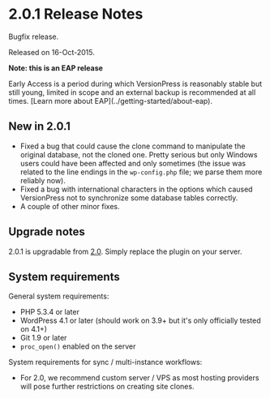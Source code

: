 # 2.0.1 Release Notes

Bugfix release.

Released on 16-Oct-2015.


<div class="note">
  <strong>Note: this is an EAP release</strong>
  <p>Early Access is a period during which VersionPress is reasonably stable but still young, limited in scope and an external backup is recommended at all times. [Learn more about EAP](../getting-started/about-eap).</p>
</div>


## New in 2.0.1

 - Fixed a bug that could cause the clone command to manipulate the original database, not the cloned one. Pretty serious but only Windows users could have been affected and only sometimes (the issue was related to the line endings in the `wp-config.php` file; we parse them more reliably now).  
 - Fixed a bug with international characters in the options which caused VersionPress not to synchronize some database tables correctly.
 - A couple of other minor fixes.


## Upgrade notes

2.0.1 is upgradable from [2.0](./2.0). Simply replace the plugin on your server.


## System requirements

General system requirements:

 - PHP 5.3.4 or later
 - WordPress 4.1 or later (should work on 3.9+ but it's only officially tested on 4.1+)
 - Git 1.9 or later
 - `proc_open()` enabled on the server

System requirements for sync / multi-instance workflows:

 - For 2.0, we recommend custom server / VPS as most hosting providers will pose further restrictions on creating site clones.





